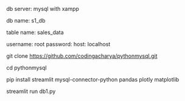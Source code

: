 db server: mysql with xampp

db name: s1_db

table name: sales_data

username: root
password: 
host: localhost


git clone https://github.com/codingacharya/pythonmysql.git

cd pythonmysql

pip install streamlit mysql-connector-python pandas plotly matplotlib

streamlit run db1.py
